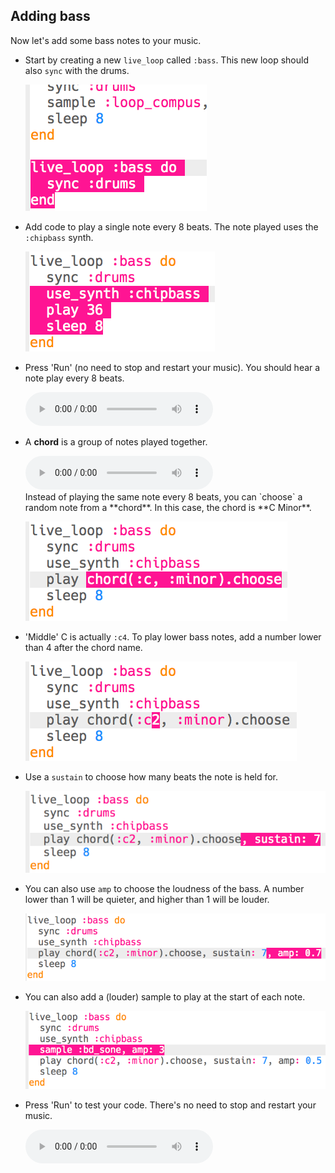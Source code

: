 ## Adding bass

Now let's add some bass notes to your music.

+ Start by creating a new `live_loop` called `:bass`. This new loop should also `sync` with the drums.
    
    ![スクリーンショット](images/dj-bass-loop.png)

+ Add code to play a single note every 8 beats. The note played uses the `:chipbass` synth.
    
    ![スクリーンショット](images/dj-bass-note.png)

+ Press 'Run' (no need to stop and restart your music). You should hear a note play every 8 beats.
    
    <div id="audio-preview" class="pdf-hidden">
      <audio controls preload> <source src="resources/bass-single.mp3" type="audio/mpeg"> Your browser does not support the <code>audio</code> element. </audio>
    </div>
+ A **chord** is a group of notes played together.
    
    <div id="audio-preview" class="pdf-hidden">
      <audio controls preload> <source src="resources/chord.mp3" type="audio/mpeg"> Your browser does not support the <code>audio</code> element. </audio>
    </div>
    Instead of playing the same note every 8 beats, you can `choose` a random note from a **chord**. In this case, the chord is **C Minor**.
    
    ![スクリーンショット](images/dj-bass-random-note.png)

+ 'Middle' C is actually `:c4`. To play lower bass notes, add a number lower than 4 after the chord name.
    
    ![スクリーンショット](images/dj-bass-lower-note.png)

+ Use a `sustain` to choose how many beats the note is held for.
    
    ![スクリーンショット](images/dj-bass-longer-note.png)

+ You can also use `amp` to choose the loudness of the bass. A number lower than 1 will be quieter, and higher than 1 will be louder.
    
    ![スクリーンショット](images/dj-bass-amp.png)

+ You can also add a (louder) sample to play at the start of each note.
    
    ![スクリーンショット](images/dj-bass-sample.png)

+ Press 'Run' to test your code. There's no need to stop and restart your music.
    
    <div id="audio-preview" class="pdf-hidden">
      <audio controls preload> <source src="resources/bass.mp3" type="audio/mpeg"> Your browser does not support the <code>audio</code> element. </audio>
    </div>
